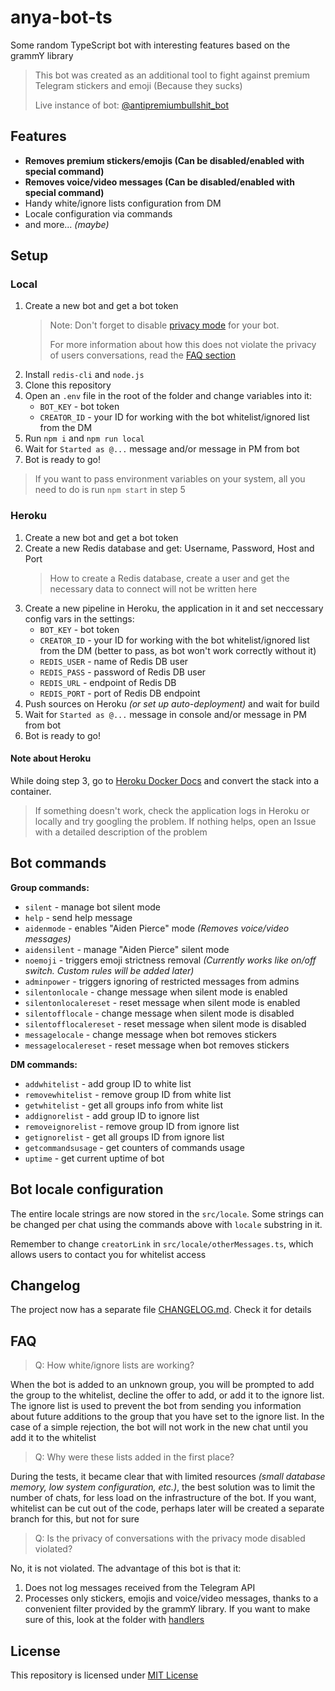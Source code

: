 # anya-bot-ts

Some random TypeScript bot with interesting features based on the grammY library

> This bot was created as an additional tool to fight against premium Telegram stickers and emoji (Because they sucks)
>
> Live instance of bot: [@antipremiumbullshit_bot](https://t.me/antipremiumbullshit_bot)

## Features

- **Removes premium stickers/emojis (Can be disabled/enabled with special command)**
- **Removes voice/video messages (Can be disabled/enabled with special command)**
- Handy white/ignore lists configuration from DM
- Locale configuration via commands
- and more... _(maybe)_

## Setup

### Local

1. Create a new bot and get a bot token
   > Note: Don't forget to disable [privacy mode](https://core.telegram.org/bots#privacy-mode) for your bot.
   >
   > For more information about how this does not violate the privacy of users conversations, read the [FAQ section](#faq)
2. Install `redis-cli` and `node.js`
3. Clone this repository
4. Open an `.env` file in the root of the folder and change variables into it:
    - `BOT_KEY` - bot token
    - `CREATOR_ID` - your ID for working with the bot whitelist/ignored list from the DM
5. Run `npm i` and `npm run local`
6. Wait for `Started as @...` message and/or message in PM from bot
7. Bot is ready to go!

> If you want to pass environment variables on your system, all you need to do is run `npm start` in step 5

### Heroku

1. Create a new bot and get a bot token
2. Create a new Redis database and get: Username, Password, Host and Port
    > How to create a Redis database, create a user and get the necessary data to connect will not be written here
3. Create a new pipeline in Heroku, the application in it and set neccessary config vars in the settings:
    - `BOT_KEY` - bot token
    - `CREATOR_ID` - your ID for working with the bot whitelist/ignored list from the DM (better to pass, as bot won't work correctly without it)
    - `REDIS_USER` - name of Redis DB user
    - `REDIS_PASS` - password of Redis DB user
    - `REDIS_URL` - endpoint of Redis DB
    - `REDIS_PORT` - port of Redis DB endpoint
4. Push sources on Heroku _(or set up auto-deployment)_ and wait for build
5. Wait for `Started as @...` message in console and/or message in PM from bot
6. Bot is ready to go!

#### Note about Heroku

While doing step 3, go to [Heroku Docker Docs](https://devcenter.heroku.com/articles/build-docker-images-heroku-yml#getting-started) and convert the stack into a container.

> If something doesn't work, check the application logs in Heroku or locally and try googling the problem. If nothing helps, open an Issue with a detailed description of the problem

## Bot commands

**Group commands:**

- `silent` - manage bot silent mode
- `help` - send help message
- `aidenmode` - enables "Aiden Pierce" mode _(Removes voice/video messages)_
- `aidensilent` - manage "Aiden Pierce" silent mode
- `noemoji` - triggers emoji strictness removal _(Currently works like on/off switch. Custom rules will be added later)_
- `adminpower` - triggers ignoring of restricted messages from admins
- `silentonlocale` - change message when silent mode is enabled
- `silentonlocalereset` - reset message when silent mode is enabled
- `silentofflocale` - change message when silent mode is disabled
- `silentofflocalereset` - reset message when silent mode is disabled
- `messagelocale` - change message when bot removes stickers
- `messagelocalereset` - reset message when bot removes stickers

**DM commands:**

- `addwhitelist` - add group ID to white list
- `removewhitelist` - remove group ID from white list
- `getwhitelist` - get all groups info from white list
- `addignorelist` - add group ID to ignore list
- `removeignorelist` - remove group ID from ignore list
- `getignorelist` - get all groups ID from ignore list
- `getcommandsusage` - get counters of commands usage
- `uptime` - get current uptime of bot

## Bot locale configuration

The entire locale strings are now stored in the `src/locale`. Some strings can be changed per chat using the commands above with `locale` substring in it.

Remember to change `creatorLink` in `src/locale/otherMessages.ts`, which allows users to contact you for whitelist access

## Changelog

The project now has a separate file [CHANGELOG.md](https://github.com/SecondThundeR/anya-bot-ts/blob/main/CHANGELOG.md). Check it for details

## FAQ

> Q: How white/ignore lists are working?

When the bot is added to an unknown group, you will be prompted
to add the group to the whitelist, decline the offer to add,
or add it to the ignore list. The ignore list is used to prevent
the bot from sending you information about future additions to the
group that  you have set to the ignore list. In the case of a simple
rejection, the bot will not work in the new chat until you add it
to the whitelist

> Q: Why were these lists added in the first place?

During the tests, it became clear that with limited resources
_(small database memory, low system configuration, etc.)_,
the best solution was to limit the number of chats, for
less load on the infrastructure of the bot. If you want,
whitelist can be cut out of the code, perhaps later will
be created a separate branch for this, but not for sure

> Q: Is the privacy of conversations with the privacy mode disabled violated?

No, it is not violated. The advantage of this bot is that it:
1. Does not log messages received from the Telegram API
2. Processes only stickers, emojis and voice/video messages, 
thanks to a convenient filter provided by the grammY library.
If you want to make sure of this, look at the folder with [handlers](https://github.com/SecondThundeR/anya-bot-ts/tree/main/src/handlers)

## License

This repository is licensed under [MIT License](https://github.com/SecondThundeR/anya-bot-ts/blob/main/LICENSE)
